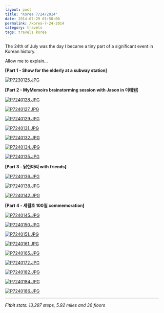 ```yaml
---
layout: post
title: "Korea 7/24/2014"
date: 2014-07-29 01:58:00
permalink: /korea-7-24-2014
category: travels 
tags: travels korea
---
```

The 24th of July was the day I became a tiny part of a significant event in Korean history.

Allow me to explain...

**[Part 1 - Show for the elderly at a subway station]**

[![P7230125.JPG](https://d23f6h5jpj26xu.cloudfront.net/mmzslxeindxhda_small.jpg)](http://img.svbtle.com/mmzslxeindxhda.jpg)

**[Part 2 - MyMemoirs brainstorming session with Jason in 이태원]**

[![P7240128.JPG](https://d23f6h5jpj26xu.cloudfront.net/vcdahevlmjufog_small.jpg)](http://img.svbtle.com/vcdahevlmjufog.jpg)

[![P7240127.JPG](https://d23f6h5jpj26xu.cloudfront.net/x6ywwntdwdvkrw_small.jpg)](http://img.svbtle.com/x6ywwntdwdvkrw.jpg)

[![P7240129.JPG](https://d23f6h5jpj26xu.cloudfront.net/sc3bxawco3esq_small.jpg)](http://img.svbtle.com/sc3bxawco3esq.jpg)

[![P7240131.JPG](https://d23f6h5jpj26xu.cloudfront.net/smss8i7lpsxjka_small.jpg)](http://img.svbtle.com/smss8i7lpsxjka.jpg)

[![P7240132.JPG](https://d23f6h5jpj26xu.cloudfront.net/aevivppmhjvaea_small.jpg)](http://img.svbtle.com/aevivppmhjvaea.jpg)

[![P7240134.JPG](https://d23f6h5jpj26xu.cloudfront.net/ipctpiaxowxka_small.jpg)](http://img.svbtle.com/ipctpiaxowxka.jpg)

[![P7240135.JPG](https://d23f6h5jpj26xu.cloudfront.net/cm3twk7yjusstq_small.jpg)](http://img.svbtle.com/cm3twk7yjusstq.jpg)

**[Part 3 - 닭한마리 with friends]**

[![P7240136.JPG](https://d23f6h5jpj26xu.cloudfront.net/xwgxdxqpfpfymw_small.jpg)](http://img.svbtle.com/xwgxdxqpfpfymw.jpg)

[![P7240138.JPG](https://d23f6h5jpj26xu.cloudfront.net/ohl9g5xzlxwpeq_small.jpg)](http://img.svbtle.com/ohl9g5xzlxwpeq.jpg)

[![P7240142.JPG](https://d23f6h5jpj26xu.cloudfront.net/gnbbpqtwjll2w_small.jpg)](http://img.svbtle.com/gnbbpqtwjll2w.jpg)

**[Part 4 - 세월호 100일 commemoration]**

[![P7240145.JPG](https://d23f6h5jpj26xu.cloudfront.net/pedpxeruqpyg_small.jpg)](http://img.svbtle.com/pedpxeruqpyg.jpg)

[![P7240150.JPG](https://d23f6h5jpj26xu.cloudfront.net/l8y3dyxtw2q2g_small.jpg)](http://img.svbtle.com/l8y3dyxtw2q2g.jpg)

[![P7240151.JPG](https://d23f6h5jpj26xu.cloudfront.net/e5ry6yzk1ibnw_small.jpg)](http://img.svbtle.com/e5ry6yzk1ibnw.jpg)

[![P7240161.JPG](https://d23f6h5jpj26xu.cloudfront.net/7jwrxjvuqfm2a_small.jpg)](http://img.svbtle.com/7jwrxjvuqfm2a.jpg)

[![P7240165.JPG](https://d23f6h5jpj26xu.cloudfront.net/ajldg5khxtlemq_small.jpg)](http://img.svbtle.com/ajldg5khxtlemq.jpg)

[![P7240172.JPG](https://d23f6h5jpj26xu.cloudfront.net/prfnq34jkq5q_small.jpg)](http://img.svbtle.com/prfnq34jkq5q.jpg)

[![P7240182.JPG](https://d23f6h5jpj26xu.cloudfront.net/e7vttyxzrwotfa_small.jpg)](http://img.svbtle.com/e7vttyxzrwotfa.jpg)

[![P7240184.JPG](https://d23f6h5jpj26xu.cloudfront.net/pcqzwflqtimzlw_small.jpg)](http://img.svbtle.com/pcqzwflqtimzlw.jpg)

[![P7240186.JPG](https://d23f6h5jpj26xu.cloudfront.net/u96hbjqag3ulrq_small.jpg)](http://img.svbtle.com/u96hbjqag3ulrq.jpg)

***

*Fitbit stats: 13,297 steps, 5.92 miles and 36 floors*
